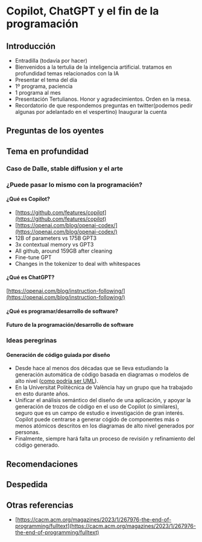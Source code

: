 # Copilot, ChatGPT y el fin de la programación

## Introducción

- Entradilla (todavía por hacer)
- Bienvenidos a la tertulia de la inteligencia artificial. tratamos en profundidad temas relacionados con la IA
- Presentar el tema del día
- 1º programa, paciencia
- 1 programa al mes
- Presentación Tertulianos. Honor y agradecimientos. Orden en la mesa.
- Recordatorio de que respondemos preguntas en twitter(podemos pedir algunas por adelantado en el vespertino) Inaugurar la cuenta

## Preguntas de los oyentes

## Tema en profundidad

### Caso de Dalle, stable diffusion y el arte

### ¿Puede pasar lo mismo con la programación?

#### ¿Qué es Copilot? 

- [https://github.com/features/copilot](https://github.com/features/copilot)
- [https://openai.com/blog/openai-codex/](https://openai.com/blog/openai-codex/)
- 12B of parameters vs 175B GPT3
- 3x contextual memory vs GPT3
- All github, around 159GB after cleaning
- Fine-tune GPT
- Changes in the tokenizer to deal with whitespaces

#### ¿Qué es ChatGPT?

[https://openai.com/blog/instruction-following/](https://openai.com/blog/instruction-following/)

#### ¿Qué es programar/desarrollo de software?

#### Futuro de la programación/desarrollo de software

### Ideas peregrinas

#### Generación de código guiada por diseño

- Desde hace al menos dos décadas que se lleva estudiando la generación automática de código basada en diagramas o modelos de alto nivel ([como podría ser UML](https://www.ajol.info/index.php/swj/article/view/183612)).
- En la Universitat Politècnica de València hay un grupo que ha trabajado en esto durante años.
- Unificar el análisis semántico del diseño de una aplicación, y apoyar la generación de trozos de código en el uso de Copilot (o similares), seguro que es un campo de estudio e investigación de gran interés. Copilot puede centrarse a generar cógido de  componentes más o menos atómicos descritos en los diagramas de alto nivel generados por personas.
- Finalmente, siempre hará falta un proceso de revisión y refinamiento del código generado.

## Recomendaciones

## Despedida

## Otras referencias

- [https://cacm.acm.org/magazines/2023/1/267976-the-end-of-programming/fulltext](https://cacm.acm.org/magazines/2023/1/267976-the-end-of-programming/fulltext)
